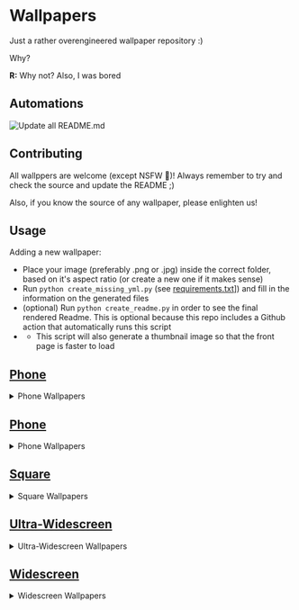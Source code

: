 # Wallpapers

Just a rather overengineered wallpaper repository :) 

Why? 

**R:** Why not? Also, I was bored

## Automations

![Update all README.md](https://github.com/gustavodiel/wallpapers/workflows/Update%20all%20README.md/badge.svg)

## Contributing

All wallppers are welcome (except NSFW :eyes:)! Always remember to try and check the source and update the README ;) 

Also, if you know the source of any wallpaper, please enlighten us!

## Usage

Adding a new wallpaper:
 - Place your image (preferably .png or .jpg) inside the correct folder, based on it's aspect ratio (or create a new one if it makes sense)
 - Run `python create_missing_yml.py` (see [requirements.txt](requirements.txt)]) and fill in the information on the generated files
 - (optional) Run `python create_readme.py` in order to see the final rendered Readme. This is optional because this repo includes a Github action that automatically runs this script
 - - This script will also generate a thumbnail image so that the front page is faster to load

## [Phone](./phone)

<details><summary>Phone Wallpapers</summary>
<p>

### [iPhone 12 Pro 1](Apple.com) by Apple
[![iPhone 12 Pro 1](phone/.cache/Apple iPhone 12 Pro wallpapers 1.jpg)](phone/Apple iPhone 12 Pro wallpapers 1.jpg)
Size: (1404 x 3040)

Format: jpg

### [iPhone 12 Pro 2](Apple.com) by Apple
[![iPhone 12 Pro 2](phone/.cache/Apple iPhone 12 Pro wallpapers 2.jpg)](phone/Apple iPhone 12 Pro wallpapers 2.jpg)
Size: (1404 x 3040)

Format: jpg

### [iPhone 12 Pro 3](Apple.com) by Apple
[![iPhone 12 Pro 3](phone/.cache/Apple iPhone 12 Pro wallpapers 3.jpg)](phone/Apple iPhone 12 Pro wallpapers 3.jpg)
Size: (1404 x 3040)

Format: jpg

### [iPhone 12 Pro 4](Apple.com) by Apple
[![iPhone 12 Pro 4](phone/.cache/Apple iPhone 12 Pro wallpapers 4.jpg)](phone/Apple iPhone 12 Pro wallpapers 4.jpg)
Size: (1404 x 3040)

Format: jpg

### [iPhone 12 Pro 5](Apple.com) by Apple
[![iPhone 12 Pro 5](phone/.cache/Apple iPhone 12 Pro wallpapers 5.jpg)](phone/Apple iPhone 12 Pro wallpapers 5.jpg)
Size: (1404 x 3040)

Format: jpg

### [iPhone 12 Pro 6](Apple.com) by Apple
[![iPhone 12 Pro 6](phone/.cache/Apple iPhone 12 Pro wallpapers 6.jpg)](phone/Apple iPhone 12 Pro wallpapers 6.jpg)
Size: (1404 x 3040)

Format: jpg

### [iPhone 12 Pro 7](Apple.com) by Apple
[![iPhone 12 Pro 7](phone/.cache/Apple iPhone 12 Pro wallpapers 7.jpg)](phone/Apple iPhone 12 Pro wallpapers 7.jpg)
Size: (1404 x 3040)

Format: jpg

### [iPhone 12 Pro 8](Apple.com) by Apple
[![iPhone 12 Pro 8](phone/.cache/Apple iPhone 12 Pro wallpapers 8.jpg)](phone/Apple iPhone 12 Pro wallpapers 8.jpg)
Size: (1404 x 3040)

Format: jpg

### ./phone/blue_waves.jpeg (unkown source)
[![./phone/blue_waves.jpeg](phone/.cache/blue_waves.jpeg)](phone/blue_waves.jpeg)
Size: (996 x 2048)

Format: jpeg

### Cat (1) (unkown source)
[![Cat (1)](phone/.cache/cat-phone.png)](phone/cat-phone.png)
Size: (1242 x 2688)

Format: png

### Cat (2) (unkown source)
[![Cat (2)](phone/.cache/cato-phone.png)](phone/cato-phone.png)
Size: (1242 x 2688)

Format: png

### Cute Apple (unkown source)
[![Cute Apple](phone/.cache/cuteapple-phone.png)](phone/cuteapple-phone.png)
Size: (1242 x 2688)

Format: png

### ./phone/gradient_pink_blue_black.jpeg (unkown source)
[![./phone/gradient_pink_blue_black.jpeg](phone/.cache/gradient_pink_blue_black.jpeg)](phone/gradient_pink_blue_black.jpeg)
Size: (1242 x 2688)

Format: jpeg

### [Mewna](https://www.deviantart.com/cookieskoon/art/Mewna-825706471) by [CookieSkoon](https://www.deviantart.com/cookieskoon)
[![Mewna](phone/.cache/mewna-phone.png)](phone/mewna-phone.png)
Size: (1242 x 2688)

Format: png

### ./phone/mist_yellow_pink.jpeg (unkown source)
[![./phone/mist_yellow_pink.jpeg](phone/.cache/mist_yellow_pink.jpeg)](phone/mist_yellow_pink.jpeg)
Size: (1242 x 2688)

Format: jpeg

### Rose Mountains by [gustavodiel](https://github.com/gustavodiel)
[![Rose Mountains](phone/.cache/mountains-rose.png)](phone/mountains-rose.png)
Size: (3233 x 7000)

Format: png

### Mountains by [gustavodiel](https://github.com/gustavodiel)
[![Mountains](phone/.cache/mountains.png)](phone/mountains.png)
Size: (3233 x 7000)

Format: png


</p>
</details>


## [Phone](./phone/iphone_12_pro)

<details><summary>Phone Wallpapers</summary>
<p>


</p>
</details>


## [Square](./square)

<details><summary>Square Wallpapers</summary>
<p>

### [Galaxy S20 (1)](https://www.idownloadblog.com/2020/01/19/samsung-galaxy-s20-wallpaper-iphone-mods/) by [Samsung](https://www.samsung.com/)
[![Galaxy S20 (1)](square/.cache/Galaxy_S20_Wallpapers_1.png)](square/Galaxy_S20_Wallpapers_1.png)
Size: (3200 x 3200)

Format: png

### [Galaxy S20 (2)](https://www.idownloadblog.com/2020/01/19/samsung-galaxy-s20-wallpaper-iphone-mods/) by [Samsung](https://www.samsung.com/)
[![Galaxy S20 (2)](square/.cache/Galaxy_S20_Wallpapers_2.png)](square/Galaxy_S20_Wallpapers_2.png)
Size: (3200 x 3200)

Format: png

### [Galaxy S20 (3)](https://www.idownloadblog.com/2020/01/19/samsung-galaxy-s20-wallpaper-iphone-mods/) by [Samsung](https://www.samsung.com/)
[![Galaxy S20 (3)](square/.cache/Galaxy_S20_Wallpapers_3.png)](square/Galaxy_S20_Wallpapers_3.png)
Size: (3200 x 3200)

Format: png

### [Galaxy S20 (4)](https://www.idownloadblog.com/2020/01/19/samsung-galaxy-s20-wallpaper-iphone-mods/) by [Samsung](https://www.samsung.com/)
[![Galaxy S20 (4)](square/.cache/Galaxy_S20_Wallpapers_4.png)](square/Galaxy_S20_Wallpapers_4.png)
Size: (3200 x 3200)

Format: png

### [Galaxy S20 (5)](https://www.idownloadblog.com/2020/01/19/samsung-galaxy-s20-wallpaper-iphone-mods/) by [Samsung](https://www.samsung.com/)
[![Galaxy S20 (5)](square/.cache/Galaxy_S20_Wallpapers_5.png)](square/Galaxy_S20_Wallpapers_5.png)
Size: (3200 x 3200)

Format: png

### [Galaxy S20 (6)](https://www.idownloadblog.com/2020/01/19/samsung-galaxy-s20-wallpaper-iphone-mods/) by [Samsung](https://www.samsung.com/)
[![Galaxy S20 (6)](square/.cache/Galaxy_S20_Wallpapers_6.png)](square/Galaxy_S20_Wallpapers_6.png)
Size: (3200 x 3200)

Format: png

### [Galaxy S20 (7)](https://www.idownloadblog.com/2020/01/19/samsung-galaxy-s20-wallpaper-iphone-mods/) by [Samsung](https://www.samsung.com/)
[![Galaxy S20 (7)](square/.cache/Galaxy_S20_Wallpapers_7.png)](square/Galaxy_S20_Wallpapers_7.png)
Size: (3200 x 3200)

Format: png

### [Galaxy S20 (8)](https://www.idownloadblog.com/2020/01/19/samsung-galaxy-s20-wallpaper-iphone-mods/) by [Samsung](https://www.samsung.com/)
[![Galaxy S20 (8)](square/.cache/Galaxy_S20_Wallpapers_8.png)](square/Galaxy_S20_Wallpapers_8.png)
Size: (3200 x 3200)

Format: png

### Waves Reflection by [Huawei](https://www.droidviews.com/huawei-mediapad-m6-wallpapers/)
[![Waves Reflection](square/.cache/neon-3200x2560-waves-reflection-huawei-mediapad-m6-stock-hd-18585.jpg)](square/neon-3200x2560-waves-reflection-huawei-mediapad-m6-stock-hd-18585.jpg)
Size: (3200 x 2560)

Format: jpg

### Neon Circle by [Huawei](https://www.droidviews.com/huawei-mediapad-m6-wallpapers/)
[![Neon Circle](square/.cache/sci-fi-3200x2560-neon-circle-reflection-huawei-mediapad-m6-stock-hd-18591.jpg)](square/sci-fi-3200x2560-neon-circle-reflection-huawei-mediapad-m6-stock-hd-18591.jpg)
Size: (3200 x 2560)

Format: jpg


</p>
</details>


## [Ultra-Widescreen](./ultra-widescreen)

<details><summary>Ultra-Widescreen Wallpapers</summary>
<p>

### [Inner Leaflet from Ponies at Dawn - Anthology](https://poniesatdawn.bandcamp.com/album/anthology) by [Shamanguli](https://www.deviantart.com/shamanguli)
[![Inner Leaflet from Ponies at Dawn - Anthology](ultra-widescreen/.cache/Ponies_at_Dawn_Anthology_PD_Inner_Leaflet_Artwork_by_Shamanguli.png)](ultra-widescreen/Ponies_at_Dawn_Anthology_PD_Inner_Leaflet_Artwork_by_Shamanguli.png)
Size: (3750 x 1250)

Format: png

### [Outer Leaflet from Ponies at Dawn - Anthology](https://poniesatdawn.bandcamp.com/album/anthology) by [Shamanguli](https://www.deviantart.com/shamanguli)
[![Outer Leaflet from Ponies at Dawn - Anthology](ultra-widescreen/.cache/Ponies_at_Dawn_Anthology_PD_Outer_Leaflet_Artwork_by_Shamanguli.png)](ultra-widescreen/Ponies_at_Dawn_Anthology_PD_Outer_Leaflet_Artwork_by_Shamanguli.png)
Size: (3750 x 1250)

Format: png


</p>
</details>


## [Widescreen](./widescreen)

<details><summary>Widescreen Wallpapers</summary>
<p>

### [A Ponyville Night](https://www.deviantart.com/stinkehund/art/A-Ponyville-Night-274936532) by [Stinkehund](https://www.deviantart.com/stinkehund)
[![A Ponyville Night](widescreen/.cache/a_ponyville_night_by_stinkehund_d4joudw.png)](widescreen/a_ponyville_night_by_stinkehund_d4joudw.png)
Size: (3840 x 2160)

Format: png

### [A Ponyville Noon](https://www.deviantart.com/stinkehund/art/A-Ponyville-Noon-281183739) by [Stinkehund](https://www.deviantart.com/stinkehund)
[![A Ponyville Noon](widescreen/.cache/a_ponyville_noon_by_stinkehund_d4neqrf.png)](widescreen/a_ponyville_noon_by_stinkehund_d4neqrf.png)
Size: (3840 x 2160)

Format: png

### Razer by Razer
[![Razer](widescreen/.cache/asus-rog-3840x2160-colorful-neon-4k-18080.png)](widescreen/asus-rog-3840x2160-colorful-neon-4k-18080.png)
Size: (3840 x 2160)

Format: png

### [Brilliant Light](https://www.deviantart.com/rain-gear/art/Under-The-Weeping-Moon-381572283) by [Rain-Gear](https://www.deviantart.com/rain-gear)
[![Brilliant Light](widescreen/.cache/brilliant_light_by_rain_gear-d7p5aiq.jpg)](widescreen/brilliant_light_by_rain_gear-d7p5aiq.jpg)
Size: (4000 x 2500)

Format: jpg

### Cat (unkown source)
[![Cat](widescreen/.cache/cat_pc.png)](widescreen/cat_pc.png)
Size: (2560 x 1440)

Format: png

### Colorful (unkown source)
[![Colorful](widescreen/.cache/colorful-5616x3744-threads-multi-color-4k-5k-18550.jpg)](widescreen/colorful-5616x3744-threads-multi-color-4k-5k-18550.jpg)
Size: (5616 x 3744)

Format: jpg

### Cute Apple (unkown source)
[![Cute Apple](widescreen/.cache/cuteApple-PC.png)](widescreen/cuteApple-PC.png)
Size: (2560 x 1440)

Format: png

### [Diplomacy has Failed](https://www.deviantart.com/i-am-knot/art/Diplomacy-Has-Failed-443009676) by [I am knot](https://www.deviantart.com/i-am-knot)
[![Diplomacy has Failed](widescreen/.cache/diplomacy_has_failed_by_i_am_knot-d7br8gc.png)](widescreen/diplomacy_has_failed_by_i_am_knot-d7br8gc.png)
Size: (5760 x 3240)

Format: png

### Firewatch (1) (unkown source)
[![Firewatch (1)](widescreen/.cache/firewatch-2560x1440-2016-games-adventure-8.jpg)](widescreen/firewatch-2560x1440-2016-games-adventure-8.jpg)
Size: (2560 x 1440)

Format: jpg

### Firewatch (2) (unkown source)
[![Firewatch (2)](widescreen/.cache/firewatch-3440x1920-green-forest-mountains-minimal-4k-14771.jpg)](widescreen/firewatch-3440x1920-green-forest-mountains-minimal-4k-14771.jpg)
Size: (3440 x 1920)

Format: jpg

### Firewatch (3) (unkown source)
[![Firewatch (3)](widescreen/.cache/firewatch-3840x2160-artwork-hd-4k-12363.jpg)](widescreen/firewatch-3840x2160-artwork-hd-4k-12363.jpg)
Size: (3840 x 2160)

Format: jpg

### Firewatch (4) (unkown source)
[![Firewatch (4)](widescreen/.cache/firewatch-5120x2880-adventure-569.jpg)](widescreen/firewatch-5120x2880-adventure-569.jpg)
Size: (5120 x 2880)

Format: jpg

### Neon Sunset Mountain (unkown source)
[![Neon Sunset Mountain](widescreen/.cache/landscape-3840x2160-neon-sun-sunset-mountain-retrowave-art-4k-18662.jpg)](widescreen/landscape-3840x2160-neon-sun-sunset-mountain-retrowave-art-4k-18662.jpg)
Size: (3840 x 2160)

Format: jpg

### Love Heart (unkown source)
[![Love Heart](widescreen/.cache/love-heart-2560x1440-abstract-blue-background-hd-15633.jpg)](widescreen/love-heart-2560x1440-abstract-blue-background-hd-15633.jpg)
Size: (2560 x 1440)

Format: jpg

### Moon (unkown source)
[![Moon](widescreen/.cache/moon-3508x2480-silhouette-mountains-bridge-blue-stars-winter-4k-16761.jpg)](widescreen/moon-3508x2480-silhouette-mountains-bridge-blue-stars-winter-4k-16761.jpg)
Size: (3508 x 2480)

Format: jpg

### Mountains (unkown source)
[![Mountains](widescreen/.cache/mountains-5120x3200-reflections-minimal-render-digital-composition-5k-17944.jpg)](widescreen/mountains-5120x3200-reflections-minimal-render-digital-composition-5k-17944.jpg)
Size: (5120 x 3200)

Format: jpg

### [Mewna](https://www.deviantart.com/cookieskoon/art/Mewna-825706471) by [CookieSkoon](https://www.deviantart.com/cookieskoon)
[![Mewna](widescreen/.cache/nyan_luna.png)](widescreen/nyan_luna.png)
Size: (3840 x 2160)

Format: png

### Abstract Colorful Gradients by OnePlus
[![Abstract Colorful Gradients](widescreen/.cache/oneplus-7-pro-4257x2160-abstract-colorful-gradients-stock-4k-18251.jpg)](widescreen/oneplus-7-pro-4257x2160-abstract-colorful-gradients-stock-4k-18251.jpg)
Size: (4257 x 2160)

Format: jpg

### [Hold Your Rainbow from Ponies at Dawn - Hold your Rainbow](https://poniesatdawn.bandcamp.com/album/hold-your-rainbow) by [Arofire](https://www.deviantart.com/arofire/gallery)
[![Hold Your Rainbow from Ponies at Dawn - Hold your Rainbow](widescreen/.cache/Ponies_at_Dawn_Hold_Your_Rainbow_VS1920x1080_by_arofire.png)](widescreen/Ponies_at_Dawn_Hold_Your_Rainbow_VS1920x1080_by_arofire.png)
Size: (1920 x 1080)

Format: png

### [Standard from Moonlight Vapours](https://poniesatdawn.bandcamp.com/album/moonlight-vapours) by [Ponies at Dawn](https://poniesatdawn.bandcamp.com/)
[![Standard from Moonlight Vapours](widescreen/.cache/Ponies_at_Dawn_Moonlight_Vapours_Moonlight_Vapours_Standard.jpg)](widescreen/Ponies_at_Dawn_Moonlight_Vapours_Moonlight_Vapours_Standard.jpg)
Size: (1920 x 1080)

Format: jpg

### [Moonlight Vapours Standard from Moonlight Vapours](https://poniesatdawn.bandcamp.com/album/moonlight-vapours) by [Ponies at Dawn](https://poniesatdawn.bandcamp.com/)
[![Moonlight Vapours Standard from Moonlight Vapours](widescreen/.cache/Ponies_at_Dawn_Moonlight_Vapours_Moonlight_Vapours_Standard.jpg)](widescreen/Ponies_at_Dawn_Moonlight_Vapours_Moonlight_Vapours_Standard.jpg)
Size: (1920 x 1080)

Format: jpg

### [onyville Park](https://www.deviantart.com/dipi11/art/Ponyville-A-Park-Scene-291247649) by [Dipi11](https://www.deviantart.com/dipi11/gallery)
[![onyville Park](widescreen/.cache/ponyville__a_park_scene_by_dipi11_d4teg4h.png)](widescreen/ponyville__a_park_scene_by_dipi11_d4teg4h.png)
Size: (4841 x 2727)

Format: png

### Rainbow Dash Ubuntu by [DashMagic6](https://www.deviantart.com/dashmagic6)
[![Rainbow Dash Ubuntu](widescreen/.cache/rainbow_dash_cutie_mark_ubuntu_wallpaper_by_dashmagic6-d77ri2c.png)](widescreen/rainbow_dash_cutie_mark_ubuntu_wallpaper_by_dashmagic6-d77ri2c.png)
Size: (3840 x 2160)

Format: png

### Sun Mountains (unkown source)
[![Sun Mountains](widescreen/.cache/retro-5120x2880-sun-mountains-neon-landscape-5k-18667.jpg)](widescreen/retro-5120x2880-sun-mountains-neon-landscape-5k-18667.jpg)
Size: (5120 x 2880)

Format: jpg

### Rainbow by [gustavodiel](https://github.com/gustavodiel)
[![Rainbow](widescreen/.cache/Rinbow.png)](widescreen/Rinbow.png)
Size: (2560 x 1440)

Format: png

### [Small Memory](https://dribbble.com/shots/3713646-Small-Memory) by [Mikael Gustafsson](https://dribbble.com/MikaelGustafsson)
[![Small Memory](widescreen/.cache/small_memory.png)](widescreen/small_memory.png)
Size: (3840 x 2160)

Format: png

### Sunrise (unkown source)
[![Sunrise](widescreen/.cache/sunrise-3840x2160-lakeside-firewatch-minimal-hd-4k-11895.jpg)](widescreen/sunrise-3840x2160-lakeside-firewatch-minimal-hd-4k-11895.jpg)
Size: (3840 x 2160)

Format: jpg

### Sunset (unkown source)
[![Sunset](widescreen/.cache/sunset-3840x2160-mountains-firewatch-minimal-silhouette-hd-4k-13988.png)](widescreen/sunset-3840x2160-mountains-firewatch-minimal-silhouette-hd-4k-13988.png)
Size: (3840 x 2160)

Format: png

### The Mandalorian (unkown source)
[![The Mandalorian](widescreen/.cache/the-mandalorian-5120x2881-minimal-art-4k-5k-19572.jpg)](widescreen/the-mandalorian-5120x2881-minimal-art-4k-5k-19572.jpg)
Size: (5120 x 2881)

Format: jpg

### [Under the Weeping Moon](https://www.deviantart.com/rain-gear/art/Under-The-Weeping-Moon-381572283) by [Rain-Gear](https://www.deviantart.com/rain-gear)
[![Under the Weeping Moon](widescreen/.cache/under_the_weeping_moon_by_rain_gear_d6b6f23.png)](widescreen/under_the_weeping_moon_by_rain_gear_d6b6f23.png)
Size: (4840 x 3160)

Format: png

### [Unidentified Flying Dash](https://www.deviantart.com/lukeine/art/Unidentified-Flying-Dash-317434691) by [Lukeine](https://www.deviantart.com/lukeine)
[![Unidentified Flying Dash](widescreen/.cache/unidentified_flying_dash_by_machinimator-d58zq6b.png)](widescreen/unidentified_flying_dash_by_machinimator-d58zq6b.png)
Size: (3840 x 2400)

Format: png

### Mountains by [gustavodiel](ttps://github.com/gustavodiel)
[![Mountains](widescreen/.cache/wpp1.png)](widescreen/wpp1.png)
Size: (2560 x 1440)

Format: png


</p>
</details>


